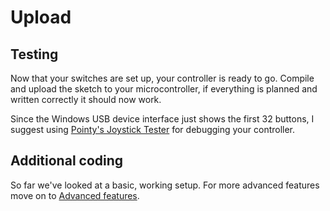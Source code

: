 # Upload

## Testing

Now that your switches are set up, your controller is ready to go. Compile and upload the sketch to your microcontroller, if everything is planned and written correctly it should now work.

Since the Windows USB device interface just shows the first 32 buttons, I suggest using [Pointy's Joystick Tester](http://www.planetpointy.co.uk/joystick-test-application/) for debugging your controller.

## Additional coding

So far we've looked at a basic, working setup. For more advanced features move on to [Advanced features](../4.-advanced-features/).
